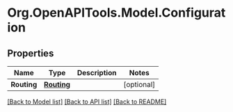 # Org.OpenAPITools.Model.Configuration
## Properties

Name | Type | Description | Notes
------------ | ------------- | ------------- | -------------
**Routing** | [**Routing**](Routing.md) |  | [optional] 

[[Back to Model list]](../README.md#documentation-for-models) [[Back to API list]](../README.md#documentation-for-api-endpoints) [[Back to README]](../README.md)


